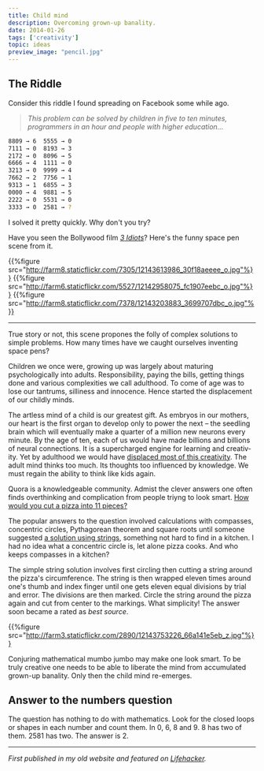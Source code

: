 ```yaml
---
title: Child mind
description: Overcoming grown-up banality.
date: 2014-01-26
tags: ['creativity']
topic: ideas
preview_image: "pencil.jpg"
---
```


## The Riddle

Consider this riddle I found spread­ing on Face­book some while ago.

>_This problem can be solved by children in five to ten minutes, programmers in an hour and people with higher education…_

``` bash
8809 → 6  5555 → 0
7111 → 0  8193 → 3
2172 → 0  8096 → 5
6666 → 4  1111 → 0
3213 → 0  9999 → 4
7662 → 2  7756 → 1
9313 → 1  6855 → 3
0000 → 4  9881 → 5
2222 → 0  5531 → 0
3333 → 0  2581 → ?
```

I solved it pretty quickly. Why don't you try?

Have you seen the Bollywood film [_3 Idiots_](http://en.wikipedia.org/wiki/3_Idiots)? Here's the funny space pen scene from it.

{{%figure src="http://farm8.staticflickr.com/7305/12143613986_30f18aeeee_o.jpg"%}}
{{%figure src="http://farm6.staticflickr.com/5527/12142958075_fc1907eebc_o.jpg"%}}
{{%figure src="http://farm8.staticflickr.com/7378/12143203883_3699707dbc_o.jpg"%}}

---

True story or not, this scene propones the folly of complex solutions to simple problems. How many times have we caught ourselves inventing space pens?

Chil­dren we once were, grow­ing up was largely about maturing psychologically into adults. Respon­si­bility, paying the bills, getting things done and various complexities we call adult­hood. To come of age was to lose our tantrums, silli­ness and innocence. Hence started the displacement of our childly minds.

The artless mind of a child is our great­est gift. As embryos in our moth­ers, our heart is the first organ to develop only to power the next – the seedling brain which will eventually make a quar­ter of a mil­lion new neu­rons every minute. By the age of ten, each of us would have made bil­lions and bil­lions of neural con­nec­tions. It is a super­charged engine for learn­ing and cre­ativ­ity. Yet by adult­hood we would have [displaced most of this creativity](http://www.ted.com/talks/ken_robinson_says_schools_kill_creativity.html). The adult mind thinks too much. Its thoughts too influ­enced by knowl­edge. We must regain the ability to think like kids again.

Quora is a knowledgeable community. Admist the clever answers one often finds over­thinking and com­pli­cation from people triyng to look smart. [How would you cut a pizza into 11 pieces?](http://www.quora.com/What-is-the-easiest-way-to-cut-a-pizza-into-11-equal-slices)

The pop­u­lar answers to the ques­tion involved cal­cu­la­tions with com­passes, con­cen­tric cir­cles, Pythagorean the­o­rem and square roots until someone suggested [a solution using strings](http://www.quora.com/What-is-the-easiest-way-to-cut-a-pizza-into-11-equal-slices/answer/Aen-Tan), something not hard to find in a kitchen. I had no idea what a con­cen­tric cir­cle is, let alone pizza cooks. And who keeps com­passes in a kitchen?

The simple string solution involves first cir­cling then cutting a string around the pizza's cir­cum­fer­ence. The string is then wrapped eleven times around one's thumb and index finger until one gets eleven equal divisions by trial and error. The divisions are then marked. Cir­cle the string around the pizza again and cut from center to the markings. What simplicity! The answer soon became a rated as _best source_.

{{%figure src="http://farm3.staticflickr.com/2890/12143753226_66a141e5eb_z.jpg"%}}

Con­jur­ing math­e­mat­i­cal mumbo jumbo may make one look smart. To be truly cre­ative one needs to be able to lib­er­ate the mind from accumulated grown-up banality. Only then the child mind re-emerges.

## Answer to the numbers question

The ques­tion has noth­ing to do with math­e­mat­ics. Look for the closed loops or shapes in each num­ber and count them. In 0, 6, 8 and 9. 8 has two of them. 2581 has two. The answer is 2.

---

_First published in my old website and featured on [Lifehacker](http://lifehacker.com/5899592/overthinking-and-your-child+like-mind)._